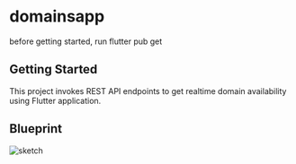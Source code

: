# domainsapp

before getting started, run 
flutter pub get

## Getting Started

This project invokes REST API endpoints to get realtime domain availability using Flutter application.

## Blueprint

![sketch](https://user-images.githubusercontent.com/49828191/126122918-172bb5a8-b1f8-4cba-a36e-22b9e2c96cd1.png)
